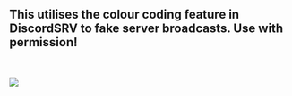 <h2>This utilises the colour coding feature in DiscordSRV to fake server broadcasts. Use with permission!</h2>
<br>
<br>
<img src="example.pmg">
